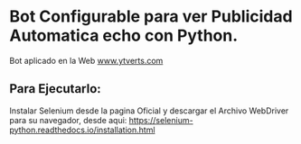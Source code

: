 # Bot Configurable para ver Publicidad Automatica echo con Python.

Bot aplicado en la Web www.ytverts.com

## Para Ejecutarlo:
Instalar Selenium desde la pagina Oficial y descargar el Archivo WebDriver para su navegador, desde aqui:
https://selenium-python.readthedocs.io/installation.html

<!-- ![Bot](./img/bot.gif) -->
